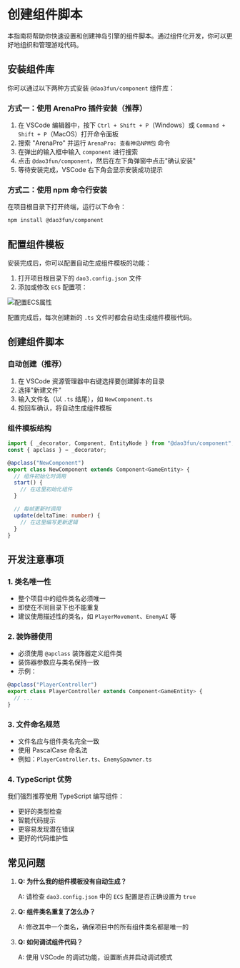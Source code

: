 # 创建组件脚本

本指南将帮助你快速设置和创建神岛引擎的组件脚本。通过组件化开发，你可以更好地组织和管理游戏代码。

## 安装组件库

你可以通过以下两种方式安装 `@dao3fun/component` 组件库：

### 方式一：使用 ArenaPro 插件安装（推荐）

1. 在 VSCode 编辑器中，按下 `Ctrl + Shift + P`（Windows）或 `Command + Shift + P`（MacOS）打开命令面板
2. 搜索 "ArenaPro" 并运行 `ArenaPro: 查看神岛NPM包` 命令
3. 在弹出的输入框中输入 `component` 进行搜索
4. 点击 `@dao3fun/component`，然后在左下角弹窗中点击"确认安装"
5. 等待安装完成，VSCode 右下角会显示安装成功提示

### 方式二：使用 npm 命令行安装

在项目根目录下打开终端，运行以下命令：

```bash
npm install @dao3fun/component
```

## 配置组件模板

安装完成后，你可以配置自动生成组件模板的功能：

1. 打开项目根目录下的 `dao3.config.json` 文件
2. 添加或修改 `ECS` 配置项：

![配置ECS属性](/QQ20250321-172825.png)

配置完成后，每次创建新的 `.ts` 文件时都会自动生成组件模板代码。

## 创建组件脚本

### 自动创建（推荐）

1. 在 VSCode 资源管理器中右键选择要创建脚本的目录
2. 选择"新建文件"
3. 输入文件名（以 `.ts` 结尾），如 `NewComponent.ts`
4. 按回车确认，将自动生成组件模板

### 组件模板结构

```typescript
import { _decorator, Component, EntityNode } from "@dao3fun/component";
const { apclass } = _decorator;

@apclass("NewComponent")
export class NewComponent extends Component<GameEntity> {
  // 组件初始化时调用
  start() {
    // 在这里初始化组件
  }

  // 每帧更新时调用
  update(deltaTime: number) {
    // 在这里编写更新逻辑
  }
}
```

## 开发注意事项

### 1. 类名唯一性

- 整个项目中的组件类名必须唯一
- 即使在不同目录下也不能重复
- 建议使用描述性的类名，如 `PlayerMovement`、`EnemyAI` 等

### 2. 装饰器使用

- 必须使用 `@apclass` 装饰器定义组件类
- 装饰器参数应与类名保持一致
- 示例：

```typescript
@apclass("PlayerController")
export class PlayerController extends Component<GameEntity> {
  // ...
}
```

### 3. 文件命名规范

- 文件名应与组件类名完全一致
- 使用 PascalCase 命名法
- 例如：`PlayerController.ts`、`EnemySpawner.ts`

### 4. TypeScript 优势

我们强烈推荐使用 TypeScript 编写组件：

- 更好的类型检查
- 智能代码提示
- 更容易发现潜在错误
- 更好的代码维护性

## 常见问题

1. **Q: 为什么我的组件模板没有自动生成？**

   A: 请检查 `dao3.config.json` 中的 `ECS` 配置是否正确设置为 `true`

2. **Q: 组件类名重复了怎么办？**

   A: 修改其中一个类名，确保项目中的所有组件类名都是唯一的

3. **Q: 如何调试组件代码？**

   A: 使用 VSCode 的调试功能，设置断点并启动调试模式

